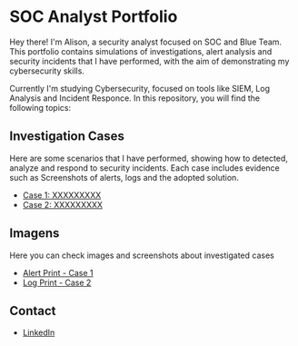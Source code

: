 # SOC Analyst Portfolio

Hey there! I'm Alison, a security analyst focused on SOC and Blue Team. This portfolio contains simulations of investigations, alert analysis and security incidents that I have performed, with the aim of demonstrating my cybersecurity skills.

Currently I'm studying Cybersecurity, focused on tools like SIEM, Log Analysis and Incident Responce. In this repository, you will find the following topics: 

## Investigation Cases
Here are some scenarios that I have performed, showing how to detected, analyze and respond to security incidents. Each case includes evidence such as Screenshots of alerts, logs and the adopted solution.

- [Case 1: XXXXXXXXX](investigation_cases/caso_1_investigation.md)
- [Case 2: XXXXXXXXX](investigation_cases/case_2_investigation.md)

## Imagens
Here you can check images and screenshots about investigated cases

- [Alert Print - Case 1](imagens/case1_alerta.png)
- [Log Print - Case 2](imagens/case_2_log.png)

## Contact
- [LinkedIn](https://www.linkedin.com/in/alisson-port0/)
